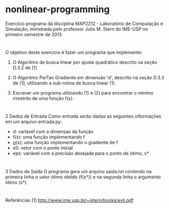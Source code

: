 # nonlinear-programming

Exercício programa da disciplina MAP2212 - Laboratório de Computação e Simulação, ministrada pelo professor Julio M. Stern do IME-USP no primeiro semestre de 2013

#
O objetivo deste exercício é fazer um programa que implemente:

1. O Algoritmo de busca linear por ajuste quadrático descrito na seção D.3.2 de [1]

2. O Algoritmo ParTan Gradiente em dimensão 'd', descrito na seção D.3.3 de [1], utilizando a sub-rotina de busca linear (1).

3. Escrever um programa utilizando (1) e (2) para encontrar o mínimo irrestrito de uma função f(x).

#
2 Dados de Entrada
Como entrada serão dadas as seguintes informações em um arquivo entrada.py:
- d: variável com a dimensao da função
- f(x): uma função implementando f
- g(x): uma função implementando o gradiente de f
- x0: vetor com o ponto inicial
- eps: variável com a precisão desejada para o ponto de ótimo, x*

#
3 Dados de Saída
O programa gera um arquivo saida.txt contendo na primeira linha o valor ótimo
obtido (f(x*)) e na segunda linha o argumento ótimo (x*)

#
Referências
[1] http://www.ime.usp.br/~jstern/books/evli.pdf

